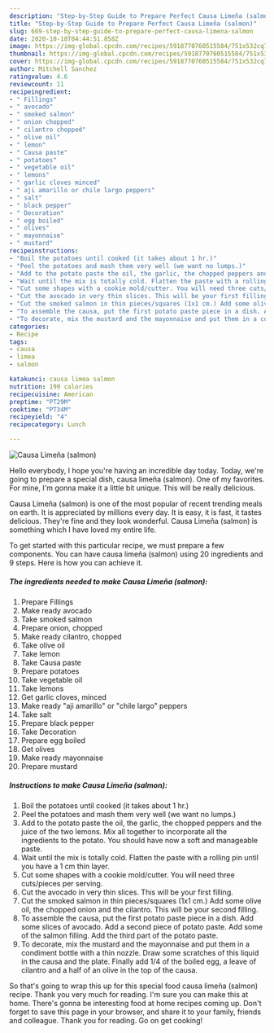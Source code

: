 ```yaml
---
description: "Step-by-Step Guide to Prepare Perfect Causa Limeña (salmon)"
title: "Step-by-Step Guide to Prepare Perfect Causa Limeña (salmon)"
slug: 669-step-by-step-guide-to-prepare-perfect-causa-limena-salmon
date: 2020-10-18T04:44:51.858Z
image: https://img-global.cpcdn.com/recipes/5918770760515584/751x532cq70/causa-limena-salmon-recipe-main-photo.jpg
thumbnail: https://img-global.cpcdn.com/recipes/5918770760515584/751x532cq70/causa-limena-salmon-recipe-main-photo.jpg
cover: https://img-global.cpcdn.com/recipes/5918770760515584/751x532cq70/causa-limena-salmon-recipe-main-photo.jpg
author: Mitchell Sanchez
ratingvalue: 4.6
reviewcount: 11
recipeingredient:
- " Fillings"
- " avocado"
- " smoked salmon"
- " onion chopped"
- " cilantro chopped"
- " olive oil"
- " lemon"
- " Causa paste"
- " potatoes"
- " vegetable oil"
- " lemons"
- " garlic cloves minced"
- " aji amarillo or chile largo peppers"
- " salt"
- " black pepper"
- " Decoration"
- " egg boiled"
- " olives"
- " mayonnaise"
- " mustard"
recipeinstructions:
- "Boil the potatoes until cooked (it takes about 1 hr.)"
- "Peel the potatoes and mash them very well (we want no lumps.)"
- "Add to the potato paste the oil, the garlic, the chopped peppers and the juice of the two lemons. Mix all together to incorporate all the ingredients to the potato. You should have now a soft and manageable paste."
- "Wait until the mix is totally cold. Flatten the paste with a rolling pin until you have a 1 cm thin layer."
- "Cut some shapes with a cookie mold/cutter. You will need three cuts/pieces per serving."
- "Cut the avocado in very thin slices. This will be your first filling."
- "Cut the smoked salmon in thin pieces/squares (1x1 cm.) Add some olive oil, the chopped onion and the cilantro. This will be your second filling."
- "To assemble the causa, put the first potato paste piece in a dish. Add some slices of avocado. Add a second piece of potato paste. Add some of the salmon filling. Add the third part of the potato paste."
- "To decorate, mix the mustard and the mayonnaise and put them in a condiment bottle with a thin nozzle. Draw some scratches of this liquid in the causa and the plate. Finally add 1/4 of the boiled egg, a leave of cilantro and a half of an olive in the top of the causa."
categories:
- Recipe
tags:
- causa
- limea
- salmon

katakunci: causa limea salmon 
nutrition: 199 calories
recipecuisine: American
preptime: "PT29M"
cooktime: "PT34M"
recipeyield: "4"
recipecategory: Lunch

---
```



![Causa Limeña (salmon)](https://img-global.cpcdn.com/recipes/5918770760515584/751x532cq70/causa-limena-salmon-recipe-main-photo.jpg)

Hello everybody, I hope you're having an incredible day today. Today, we're going to prepare a special dish, causa limeña (salmon). One of my favorites. For mine, I'm gonna make it a little bit unique. This will be really delicious.



Causa Limeña (salmon) is one of the most popular of recent trending meals on earth. It is appreciated by millions every day. It is easy, it is fast, it tastes delicious. They're fine and they look wonderful. Causa Limeña (salmon) is something which I have loved my entire life.


To get started with this particular recipe, we must prepare a few components. You can have causa limeña (salmon) using 20 ingredients and 9 steps. Here is how you can achieve it.

<!--inarticleads1-->

##### The ingredients needed to make Causa Limeña (salmon):

1. Prepare  Fillings
1. Make ready  avocado
1. Take  smoked salmon
1. Prepare  onion, chopped
1. Make ready  cilantro, chopped
1. Take  olive oil
1. Take  lemon
1. Take  Causa paste
1. Prepare  potatoes
1. Take  vegetable oil
1. Take  lemons
1. Get  garlic cloves, minced
1. Make ready  &#34;aji amarillo&#34; or &#34;chile largo&#34; peppers
1. Take  salt
1. Prepare  black pepper
1. Take  Decoration
1. Prepare  egg boiled
1. Get  olives
1. Make ready  mayonnaise
1. Prepare  mustard




<!--inarticleads2-->

##### Instructions to make Causa Limeña (salmon):

1. Boil the potatoes until cooked (it takes about 1 hr.)
1. Peel the potatoes and mash them very well (we want no lumps.)
1. Add to the potato paste the oil, the garlic, the chopped peppers and the juice of the two lemons. Mix all together to incorporate all the ingredients to the potato. You should have now a soft and manageable paste.
1. Wait until the mix is totally cold. Flatten the paste with a rolling pin until you have a 1 cm thin layer.
1. Cut some shapes with a cookie mold/cutter. You will need three cuts/pieces per serving.
1. Cut the avocado in very thin slices. This will be your first filling.
1. Cut the smoked salmon in thin pieces/squares (1x1 cm.) Add some olive oil, the chopped onion and the cilantro. This will be your second filling.
1. To assemble the causa, put the first potato paste piece in a dish. Add some slices of avocado. Add a second piece of potato paste. Add some of the salmon filling. Add the third part of the potato paste.
1. To decorate, mix the mustard and the mayonnaise and put them in a condiment bottle with a thin nozzle. Draw some scratches of this liquid in the causa and the plate. Finally add 1/4 of the boiled egg, a leave of cilantro and a half of an olive in the top of the causa.




So that's going to wrap this up for this special food causa limeña (salmon) recipe. Thank you very much for reading. I'm sure you can make this at home. There's gonna be interesting food at home recipes coming up. Don't forget to save this page in your browser, and share it to your family, friends and colleague. Thank you for reading. Go on get cooking!
